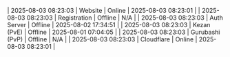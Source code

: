 | 2025-08-03 08:23:03 | Website | Online | 2025-08-03 08:23:01 |
| 2025-08-03 08:23:03 | Registration | Offline | N/A |
| 2025-08-03 08:23:03 | Auth Server | Offline | 2025-08-02 17:34:51 |
| 2025-08-03 08:23:03 | Kezan (PvE) | Offline | 2025-08-01 07:04:05 |
| 2025-08-03 08:23:03 | Gurubashi (PvP) | Offline | N/A |
| 2025-08-03 08:23:03 | Cloudflare | Online | 2025-08-03 08:23:01 |
